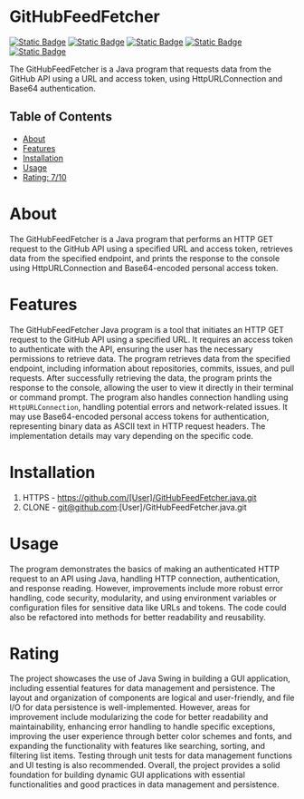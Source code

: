 # GitHubFeedFetcher

[![Static Badge](https://img.shields.io/badge/BufferedReader-ivory)](https://docs.oracle.com/javase/8/docs/api/java/io/BufferedReader.html)
[![Static Badge](https://img.shields.io/badge/InputStreamReader-honeydew)](https://docs.oracle.com/javase/8/docs/api/java/io/InputStreamReader.html)
[![Static Badge](https://img.shields.io/badge/HttpURLConnection-gainsboro)](https://docs.oracle.com/javase/8/docs/api/java/net/HttpURLConnection.html)
[![Static Badge](https://img.shields.io/badge/URL-cream)](https://docs.oracle.com/javase/8/docs/api/java/net/URL.html)
[![Static Badge](https://img.shields.io/badge/Base64-linen)](https://docs.oracle.com/javase/8/docs/api/java/util/Base64.html)

The GitHubFeedFetcher is a Java program that requests data from the GitHub API using a URL and access token, using HttpURLConnection and Base64 authentication.

## Table of Contents

- [About](#about)
- [Features](#features)
- [Installation](#installation)
- [Usage](#usage)
- [Rating: 7/10](#Rating)

# About

The GitHubFeedFetcher is a Java program that performs an HTTP GET request to the GitHub API using a specified URL and access token, retrieves data from the specified endpoint, and prints the response to the console using HttpURLConnection and Base64-encoded personal access token.

# Features

The GitHubFeedFetcher Java program is a tool that initiates an HTTP GET request to the GitHub API using a specified URL. It requires an access token to authenticate with the API, ensuring the user has the necessary permissions to retrieve data. The program retrieves data from the specified endpoint, including information about repositories, commits, issues, and pull requests. After successfully retrieving the data, the program prints the response to the console, allowing the user to view it directly in their terminal or command prompt. The program also handles connection handling using `HttpURLConnection`, handling potential errors and network-related issues. It may use Base64-encoded personal access tokens for authentication, representing binary data as ASCII text in HTTP request headers. The implementation details may vary depending on the specific code.

# Installation
1) HTTPS - https://github.com/[User]/GitHubFeedFetcher.java.git
2) CLONE - git@github.com:[User]/GitHubFeedFetcher.java.git
   
# Usage

The program demonstrates the basics of making an authenticated HTTP request to an API using Java, handling HTTP connection, authentication, and response reading. However, improvements include more robust error handling, code security, modularity, and using environment variables or configuration files for sensitive data like URLs and tokens. The code could also be refactored into methods for better readability and reusability.

# Rating

The project showcases the use of Java Swing in building a GUI application, including essential features for data management and persistence. The layout and organization of components are logical and user-friendly, and file I/O for data persistence is well-implemented. However, areas for improvement include modularizing the code for better readability and maintainability, enhancing error handling to handle specific exceptions, improving the user experience through better color schemes and fonts, and expanding the functionality with features like searching, sorting, and filtering list items. Testing through unit tests for data management functions and UI testing is also recommended. Overall, the project provides a solid foundation for building dynamic GUI applications with essential functionalities and good practices in data management and persistence.
